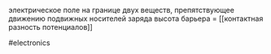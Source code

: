 электрическое поле на границе двух веществ, препятствующее движению подвижных носителей заряда
высота барьера = [[контактная разность потенциалов]]

#electronics